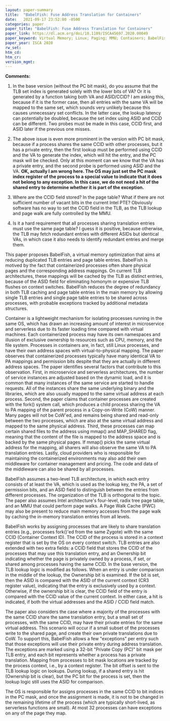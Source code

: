 ```yaml
---
layout: paper-summary
title:  "BabelFish: Fuse Address Translation for Containers"
date:   2021-09-17 23:52:00 -0500
categories: paper
paper_title: "BabelFish: Fuse Address Translation for Containers"
paper_link: https://dl.acm.org/doi/10.1109/ISCA45697.2020.00049
paper_keyword: Virtual Memory; Linux; Paging; MMU; Containers; BabelFish
paper_year: ISCA 2020
rw_set:
htm_cd:
htm_cr:
version_mgmt:
--- 
```


**Comments:**

1. In the base version (without the PC bit mask), do you assume that the TLB set index is generated solely with the
   lower bits of VA? Or it is generated by a function taking both VA and ASID/CCID?
   I am asking this, because if it is the former case, then all entries with the same VA will be mapped to the same 
   set, which sounds very unlikely because this causes unnecessary set conflicts. In the latter case,
   the lookup latency can potentially be doubled, because the set index using ASID and CCID can be different.
   Two probes must be made in this case, CCID first, and ASID later if the previous one misses.

2. The above issue is even more prominent in the version with PC bit mask, because if a process shares the same 
   CCID with other processes, but it has a private entry, then the first lookup must be performed using CCID and the
   VA to generate the index, which will hit the entry, and the PC mask will be checked. Only at this moment can we
   know that the VA has a private entry, and the second probe is performed using ASID and the VA.
   **OK, actually I am wrong here. The OS may just set the PC mask index register of the process to a special
     value to indicate that it does not belong to any exception. In this case, we do not need a hit of the shared
     entry to determine whether it is part of the exception.**

3. Where are the CCID field stored? In the page table? What if there are not sufficient number of vacant bits
   in the current Intel PTE?
   Obviously software has no way to set the CCID field in the TLB, as the TLB lookup and page walk are 
   fully controlled by the MMU.

4. Is it a hard requirement that all processes sharing translation entries must use the same page table?
   I guess it is positive, because otherwise, the TLB may fetch redundant entries with different ASIDs but
   identical VAs, in which case it also needs to identify redundant entries and merge them.

This paper proposes BabelFish, a virtual memory optimization that aims at reducing duplicated TLB entries and page 
table entries. BabelFish is motived by the fact that containerized processes often share physical pages and the
corresponding address mappings. On current TLB architectures, these mappings will be cached by the TLB as distinct
entries, because of the ASID field for eliminating homonym or expensive TLB flushes on context switches.
BabelFish reduces the degree of redundancy in both TLB caching and page table entries in the main memory by allowing 
single TLB entries and single page table entries to be shared across processes, with probable exceptions tracked
by additional metadata structures. 

Container is a lightweight mechanism for isolating processes running in the same OS, which has drawn an increasing 
amount of interest in microservice and serverless due to its faster loading time compared with virtual machines.
Each containerized process may have its own namespaces and illusion of exclusive ownership to resources such as 
CPU, memory, and the file system. Processes in containers are, in fact, still Linux processes, and have their own 
address spaces with virtual-to-physical mapping. 
The paper observes that containerized processes typically have many identical VA to PA mappings and permission bits 
despite that they are actually in different address spaces. The paper identifies several factors that contribute to 
this observation.
First, in microservice and serverless architectures, the number of service instances are adjusted based on the dynamic 
load, and it is common that many instances of the same service are started to handle requests. All of the instances
share the same underlying binary and the libraries, which are also usually mapped to the same virtual address at each
process.
Second, the paper claims that container processes are created with the fork() system call, which produces a child 
process sharing the VA to PA mapping of the parent process in a Copy-on-Write (CoW) manner. Many pages will not
be CoW'ed, and remains being shared and read-only between the two processes, which are also at the same virtual
address and mapped to the same physical address.
Third, these processes can map certain shared files to the address using mmap() and MAP_SHARED flag, meaning that the
content of the file is mapped to the address space and is backed by the same physical pages. If mmap() picks the 
same virtual address for the mapping, all sharers will also observe the same VA to PA translation entries.
Lastly, cloud providers who is responsible for maintaining the containerized environments may also add their own
middleware for container management and pricing. The code and data of the middleware can also be shared by all 
processes.

BabelFish assumes a two-level TLB architecture, in which each entry consists of at least the VA, which is used as the
lookup key, the PA, a set of permission bits, and an ASID field to distinguish between the entries from different 
processes. The organization of the TLB is orthogonal to the topic. 
The paper also assumes Intel architecture's four-level, radix tree page table, and an MMU that could perform page walks.
A Page Walk Cache (PWC) may also be present to reduce main memory accesses from the page walk by caching the in-memory
translation entries from all levels.

BabelFish works by assigning processes that are likely to share translation entries (e.g., processes fork()'ed from the
same Zygote) with the same CCID (Container Context ID). The CCID of the process is stored in a context register that
is set by the OS on every context switch.
TLB entries are also extended with two extra fields: a CCID field that stores the CCID of the processes that may use
this translation entry, and an Ownership bit indicating whether the page is privately owned by a process, if set, or
shared among processes having the same CCID.
In the base version, the TLB lookup logic is modified as follows. When an entry is under comparison in the middle of
the lookup, the Ownership bit is examined. If the bit is set, then the ASID is compared with the ASID of the current
context (CR3 register value), indicating that the entry is exclusively used by a context. Otherwise, if the 
ownership bit is clear, the CCID field of the entry is compared with the CCID value of the current context.
In either case, a hit is indicated, if both the virtual addresses and the ASID / CCID field match.

The paper also considers the case where a majority of the processes with the same CCID share the same translation
entry, but a small set of processes, with the same CCID, may have their private entries for the same virtual address.
This scenario will occur if a small subset of the processes write to the shared page, and create their own private 
translations due to CoW.
To support this, BabelFish allows a few "exceptions" per entry such that those exceptions will use their private entry
during address translation. The exceptions are marked using a 32-bit "Private Copy (PC)" bit mask per TLB entry, 
and each bit represents whether a process has a private translation. Mapping from processes to bit mask locations 
are tracked by the process context, i.e., by a context register. The bit offset is sent to the TLB lookup logic on 
lookups. During lookup, if a shared entry is hit (Ownership bit is clear), but the PC bit for the process is
set, then the lookup logic still uses the ASID for comparison.

The OS is responsible for assigns processes in the same CCID to bit indices in the PC mask, and once the assignment
is made, it is not to be changed in the remaining lifetime of the process (which are typically short-lived, as
serverless functions are small). 
At most 32 processes can have exceptions on any of the page they map.


